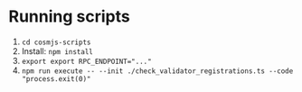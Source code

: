 # Running scripts

1. `cd cosmjs-scripts`
2. Install: `npm install`
3. `export export RPC_ENDPOINT="..."`
4. `npm run execute -- --init ./check_validator_registrations.ts --code "process.exit(0)"`
